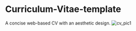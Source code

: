 # Curriculum-Vitae-template
A concise web-based CV with an aesthetic design.
![cv_pic1](https://user-images.githubusercontent.com/95528341/229877533-93179d66-d06a-4f2e-b8f5-e944c8981f7f.PNG)
